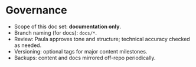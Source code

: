 # Governance

- Scope of this doc set: **documentation only**.
- Branch naming (for docs): `docs/*`.
- Review: Paula approves tone and structure; technical accuracy checked as needed.
- Versioning: optional tags for major content milestones.
- Backups: content and docs mirrored off-repo periodically.
